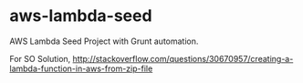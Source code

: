 # aws-lambda-seed
AWS Lambda Seed Project with Grunt automation.

For SO Solution,
http://stackoverflow.com/questions/30670957/creating-a-lambda-function-in-aws-from-zip-file